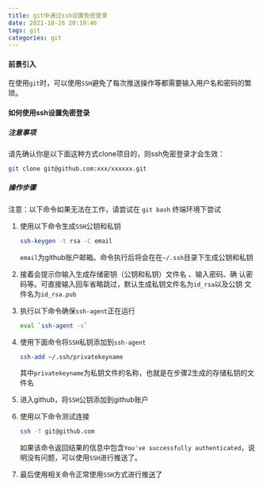 ```yaml
---
title: git中通过ssh设置免密登录
date: 2021-10-26 20:19:46
tags: git
categories: git
---
```


#### 前景引入

在使用`git`时，可以使用`SSH`避免了每次推送操作等都需要输入用户名和密码的繁琐。

#### 如何使用ssh设置免密登录

##### 注意事项

请先确认你是以下面这种方式clone项目的，则ssh免密登录才会生效：

```bash
git clone git@github.com:xxx/xxxxxx.git
```

##### 操作步骤

注意：以下命令如果无法在工作，请尝试在 `git bash` 终端环境下尝试

1. 使用以下命令生成`SSH`公钥和私钥

   ```bash
   ssh-keygen -t rsa -C email
   ```

   `email`为github账户邮箱。命令执行后将会在在`~/.ssh`目录下生成公钥和私钥


2. 接着会提示你输入生成存储密钥（公钥和私钥）文件名 、输入密码、确
   认密码等。可直接输入回车省略跳过，默认生成私钥文件名为`id_rsa`以及公钥
   文件名为`id_rsa.pub`


3. 执行以下命令确保`ssh-agent`正在运行

   ```bash
   eval `ssh-agent -s`
   ```

4. 使用下面命令将`SSH`私钥添加到`ssh-agent`

   ```bash
   ssh-add ~/.ssh/privatekeyname
   ```

   其中`privatekeyname`为私钥文件的名称，也就是在步骤2生成的存储私钥的文件名


4. 进入github，将`SSH`公钥添加到github账户


5. 使用以下命令测试连接

   ```bash
   ssh -T git@github.com
   ```

   如果该命令返回结果的信息中包含`You've successfully authenticated`，说明没有问题，可以使用`SSH`进行推送了。


6. 最后使用相关命令正常使用`SSH`方式进行推送了

